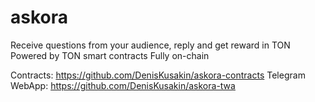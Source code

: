 # askora
Receive questions from your audience, reply and get reward in TON
Powered by TON smart contracts
Fully on-chain

Contracts: https://github.com/DenisKusakin/askora-contracts
Telegram WebApp: https://github.com/DenisKusakin/askora-twa
